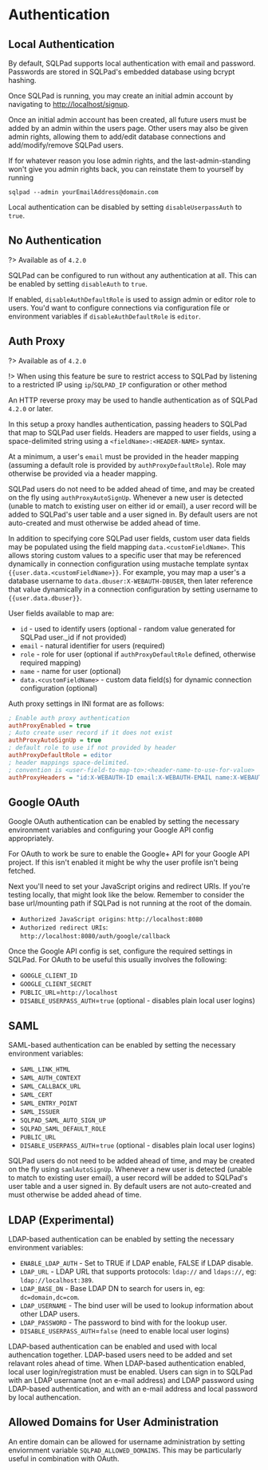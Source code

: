 # Authentication

## Local Authentication

By default, SQLPad supports local authentication with email and password. Passwords are stored in SQLPad's embedded database using bcrypt hashing.

Once SQLPad is running, you may create an initial admin account by navigating to [http://localhost/signup](http://localhost/signup).

Once an initial admin account has been created, all future users must be added by an admin within the users page. Other users may also be given admin rights, allowing them to add/edit database connections and add/modify/remove SQLPad users.

If for whatever reason you lose admin rights, and the last-admin-standing won't give you admin rights back, you can reinstate them to yourself by running

`sqlpad --admin yourEmailAddress@domain.com`

Local authentication can be disabled by setting `disableUserpassAuth` to `true`.

## No Authentication

?> Available as of `4.2.0`

SQLPad can be configured to run without any authentication at all. This can be enabled by setting `disableAuth` to `true`.

If enabled, `disableAuthDefaultRole` is used to assign admin or editor role to users. You'd want to configure connections via configuration file or environment variables if `disableAuthDefaultRole` is `editor`.

## Auth Proxy

?> Available as of `4.2.0`

!> When using this feature be sure to restrict access to SQLPad by listening to a restricted IP using `ip`/`SQLPAD_IP` configuration or other method

An HTTP reverse proxy may be used to handle authentication as of SQLPad `4.2.0` or later.

In this setup a proxy handles authentication, passing headers to SQLPad that map to SQLPad user fields. Headers are mapped to user fields, using a space-delimited string using a `<fieldName>:<HEADER-NAME>` syntax.

At a minimum, a user's `email` must be provided in the header mapping (assuming a default role is provided by `authProxyDefaultRole`). Role may otherwise be provided via a header mapping.

SQLPad users do not need to be added ahead of time, and may be created on the fly using `authProxyAutoSignUp`. Whenever a new user is detected (unable to match to existing user on either id or email), a user record will be added to SQLPad's user table and a user signed in. By default users are not auto-created and must otherwise be added ahead of time.

In addition to specifying core SQLPad user fields, custom user data fields may be populated using the field mapping `data.<customFieldName>`. This allows storing custom values to a specific user that may be referenced dynamically in connection configuration using mustache template syntax `{{user.data.<customFieldName>}}`. For example, you may map a user's a database username to `data.dbuser:X-WEBAUTH-DBUSER`, then later reference that value dynamically in a connection configuration by setting username to `{{user.data.dbuser}}`.

User fields available to map are:

- `id` - used to identify users (optional - random value generated for SQLPad user.\_id if not provided)
- `email` - natural identifier for users (required)
- `role` - role for user (optional if `authProxyDefaultRole` defined, otherwise required mapping)
- `name` - name for user (optional)
- `data.<customFieldName>` - custom data field(s) for dynamic connection configuration (optional)

Auth proxy settings in INI format are as follows:

```ini
; Enable auth proxy authentication
authProxyEnabled = true
; Auto create user record if it does not exist
authProxyAutoSignUp = true
; default role to use if not provided by header
authProxyDefaultRole = editor
; header mappings space-delimited.
; convention is <user-field-to-map-to>:<header-name-to-use-for-value>
authProxyHeaders = "id:X-WEBAUTH-ID email:X-WEBAUTH-EMAIL name:X-WEBAUTH-NAME role:X-WEBAUTH-ROLE data.customField:X-WEBAUTH-CUSTOM-FIELD"
```

## Google OAuth

Google OAuth authentication can be enabled by setting the necessary environment variables and configuring your Google API config appropriately.

For OAuth to work be sure to enable the Google+ API for your Google API project. If this isn't enabled it might be why the user profile isn't being fetched.

Next you'll need to set your JavaScript origins and redirect URIs. If you're testing locally, that might look like the below. Remember to consider the base url/mounting path if SQLPad is not running at the root of the domain.

- `Authorized JavaScript origins`: `http://localhost:8080`
- `Authorized redirect URIs`: `http://localhost:8080/auth/google/callback`

Once the Google API config is set, configure the required settings in SQLPad.
For OAuth to be useful this usually involves the following:

- `GOOGLE_CLIENT_ID`
- `GOOGLE_CLIENT_SECRET`
- `PUBLIC_URL`=`http://localhost`
- `DISABLE_USERPASS_AUTH`=`true` (optional - disables plain local user logins)

## SAML

SAML-based authentication can be enabled by setting the necessary environment variables:

- `SAML_LINK_HTML`
- `SAML_AUTH_CONTEXT`
- `SAML_CALLBACK_URL`
- `SAML_CERT`
- `SAML_ENTRY_POINT`
- `SAML_ISSUER`
- `SQLPAD_SAML_AUTO_SIGN_UP`
- `SQLPAD_SAML_DEFAULT_ROLE`
- `PUBLIC_URL`
- `DISABLE_USERPASS_AUTH`=`true` (optional - disables plain local user logins)

SQLPad users do not need to be added ahead of time, and may be created on the fly using `samlAutoSignUp`. Whenever a new user is detected (unable to match to existing user email), a user record will be added to SQLPad's user table and a user signed in. By default users are not auto-created and must otherwise be added ahead of time.

## LDAP (Experimental)

LDAP-based authentication can be enabled by setting the necessary environment variables:

- `ENABLE_LDAP_AUTH` - Set to TRUE if LDAP enable, FALSE if LDAP disable.
- `LDAP_URL` - LDAP URL that supports protocols: `ldap://` and `ldaps://`, eg: `ldap://localhost:389`.
- `LDAP_BASE_DN` - Base LDAP DN to search for users in, eg: `dc=domain,dc=com`.
- `LDAP_USERNAME` - The bind user will be used to lookup information about other LDAP users.
- `LDAP_PASSWORD` - The password to bind with for the lookup user.
- `DISABLE_USERPASS_AUTH`=`false` (need to enable local user logins)

LDAP-based authentication can be enabled and used with local authencation together. LDAP-based users need to be added and set relavant roles ahead of time. When LDAP-based authentication enabled, local user login/registration must be enabled. Users can sign in to SQLPad with an LDAP username (not an e-mail address) and LDAP password using LDAP-based authentication, and with an e-mail address and local password by local authencation.

## Allowed Domains for User Administration

An entire domain can be allowed for username administration by setting enviornment variable `SQLPAD_ALLOWED_DOMAINS`. This may be particularly useful in combination with OAuth.
